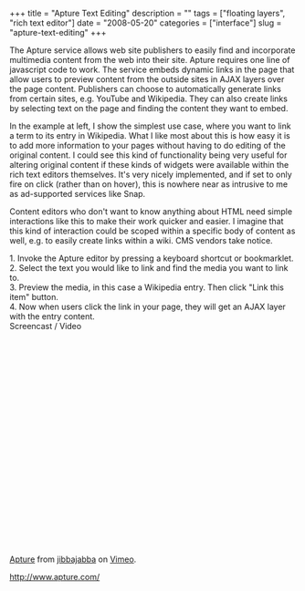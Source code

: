 +++
title = "Apture Text Editing"
description = ""
tags = ["floating layers", "rich text editor"]
date = "2008-05-20"
categories = ["interface"]
slug = "apture-text-editing"
+++


<p>The Apture service allows web site publishers to easily find and incorporate multimedia content from the web into their site. Apture requires one line of javascript code to work. The service embeds dynamic links in the page that allow users to preview content from the outside sites in AJAX layers over the page content. Publishers can choose to automatically generate links from certain sites, e.g. YouTube and Wikipedia. They can also create links by selecting text on the page and finding the content they want to embed.</p>
<p>In the example at left, I show the simplest use case, where you want to link a term to its entry in Wikipedia. What I like most about this is how easy it is to add more information to your pages without having to do editing of the original content. I could see this kind of functionality being very useful for altering original content if these kinds of widgets were available within the rich text editors themselves. It's very nicely implemented, and if set to only fire on click (rather than on hover), this is nowhere near as intrusive to me as ad-supported services like Snap. </p>
<p>Content editors who don't want to know anything about HTML need simple interactions like this to make their work quicker and easier. I imagine that this kind of interaction could be scoped within a specific body of content as well, e.g. to easily create links within a wiki. CMS vendors take notice.</p>
<div id="screens-full" class="clear"><div class="caption">1. Invoke the Apture editor by pressing a keyboard shortcut or bookmarklet.</div><div class="fullimg clear"><a href="//media.konigi.com/interface/apture-editor-1.png" class="group" rel="group" title="1. Invoke the Apture editor by pressing a keyboard shortcut or bookmarklet."><img src="//media.konigi.com/interface/apture-editor-1.png" alt="" class="img-responsive"></a></div></div><div id="screens-full" class="clear"><div class="caption">2. Select the text you would like to link and find the media you want to link to.</div><div class="fullimg clear"><a href="//media.konigi.com/interface/apture-editor-2.png" class="group" rel="group" title="2. Select the text you would like to link and find the media you want to link to."><img src="//media.konigi.com/interface/apture-editor-2.png" alt="" class="img-responsive"></a></div></div><div id="screens-full" class="clear"><div class="caption">3. Preview the media, in this case a Wikipedia entry. Then click &quot;Link this item&quot; button.</div><div class="fullimg clear"><a href="//media.konigi.com/interface/apture-editor-3.png" class="group" rel="group" title="3. Preview the media, in this case a Wikipedia entry. Then click &quot;Link this item&quot; button."><img src="//media.konigi.com/interface/apture-editor-3.png" alt="" class="img-responsive"></a></div></div><div id="screens-full" class="clear"><div class="caption">4. Now when users click the link in your page, they will get an AJAX layer with the entry content. </div><div class="fullimg clear"><a href="//media.konigi.com/interface/apture-editor-4.png" class="group" rel="group" title="4. Now when users click the link in your page, they will get an AJAX layer with the entry content. "><img src="//media.konigi.com/interface/apture-editor-4.png" alt="" class="img-responsive"></a></div></div><div class="video"><div class="caption aptureNoAutolink">Screencast / Video</div><div class="video-object"><object width="610" height="392">	<param name="allowfullscreen" value="true" />	<param name="allowscriptaccess" value="always" />	<param name="movie" value="http://www.vimeo.com/moogaloop.swf?clip_id=1042599&amp;server=www.vimeo.com&amp;show_title=1&amp;show_byline=1&amp;show_portrait=0&amp;color=00ADEF&amp;fullscreen=1" />	<embed src="http://www.vimeo.com/moogaloop.swf?clip_id=1042599&amp;server=www.vimeo.com&amp;show_title=1&amp;show_byline=1&amp;show_portrait=0&amp;color=00ADEF&amp;fullscreen=1" type="application/x-shockwave-flash" allowfullscreen="true" allowscriptaccess="always" width="610" height="392"></embed></object><br /><a href="http://www.vimeo.com/1042599?pg=embed&amp;sec=1042599">Apture</a> from <a href="http://www.vimeo.com/jibbajabba?pg=embed&amp;sec=1042599">jibbajabba</a> on <a href="http://vimeo.com/?pg=embed&amp;sec=1042599">Vimeo</a>.</div></div>        
<p><a href="http://www.apture.com/">http://www.apture.com/</a></p>

